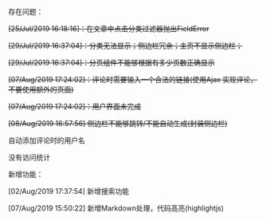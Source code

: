 存在问题：

<del>[25/Jul/2019 16:18:16]：在文章中点击分类过滤器抛出FieldError</del>

<del>[29/Jul/2019 16:37:04]：分类无法显示；侧边栏冗余；主页不显示侧边栏；</del>

<del>[29/Jul/2019 16:37:04]：分页组件不能够根据有多少页数正确显示</del>

<del>[07/Aug/2019 17:24:02]：评论时需要输入一个合法的链接(使用Ajax 实现评论，不要使用额外的页面)</del>

<del>[07/Aug/2019 17:24:02]：用户界面未完成</del>

<del>[08/Aug/2019 16:57:56] 侧边栏不能够跳转/不能自动生成(封装侧边栏)  </del>

自动添加评论时的用户名

没有访问统计

新增功能：

[02/Aug/2019 17:37:54]  新增搜索功能

[07/Aug/2019 15:50:22]  新增Markdown处理，代码高亮(highlightjs)